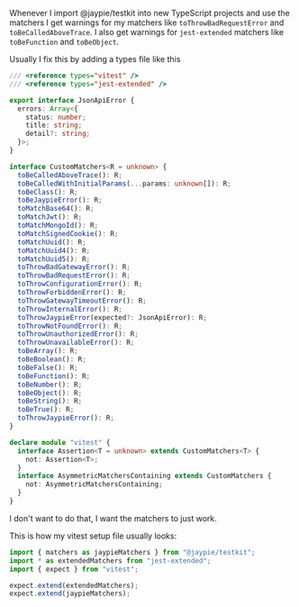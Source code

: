 Whenever I import @jaypie/testkit into new TypeScript projects and use the matchers I get warnings for my matchers like `toThrowBadRequestError` and `toBeCalledAboveTrace`. I also get warnings for `jest-extended` matchers like `toBeFunction` and `toBeObject`.

Usually I fix this by adding a types file like this

```typescript
/// <reference types="vitest" />
/// <reference types="jest-extended" />

export interface JsonApiError {
  errors: Array<{
    status: number;
    title: string;
    detail?: string;
  }>;
}

interface CustomMatchers<R = unknown> {
  toBeCalledAboveTrace(): R;
  toBeCalledWithInitialParams(...params: unknown[]): R;
  toBeClass(): R;
  toBeJaypieError(): R;
  toMatchBase64(): R;
  toMatchJwt(): R;
  toMatchMongoId(): R;
  toMatchSignedCookie(): R;
  toMatchUuid(): R;
  toMatchUuid4(): R;
  toMatchUuid5(): R;
  toThrowBadGatewayError(): R;
  toThrowBadRequestError(): R;
  toThrowConfigurationError(): R;
  toThrowForbiddenError(): R;
  toThrowGatewayTimeoutError(): R;
  toThrowInternalError(): R;
  toThrowJaypieError(expected?: JsonApiError): R;
  toThrowNotFoundError(): R;
  toThrowUnauthorizedError(): R;
  toThrowUnavailableError(): R;
  toBeArray(): R;
  toBeBoolean(): R;
  toBeFalse(): R;
  toBeFunction(): R;
  toBeNumber(): R;
  toBeObject(): R;
  toBeString(): R;
  toBeTrue(): R;
  toThrowJaypieError(): R;
}

declare module "vitest" {
  interface Assertion<T = unknown> extends CustomMatchers<T> {
    not: Assertion<T>;
  }
  interface AsymmetricMatchersContaining extends CustomMatchers {
    not: AsymmetricMatchersContaining;
  }
}
```

I don't want to do that, I want the matchers to just work.

This is how my vitest setup file usually looks:

```typescript
import { matchers as jaypieMatchers } from "@jaypie/testkit";
import * as extendedMatchers from "jest-extended";
import { expect } from "vitest";

expect.extend(extendedMatchers);
expect.extend(jaypieMatchers);
```
